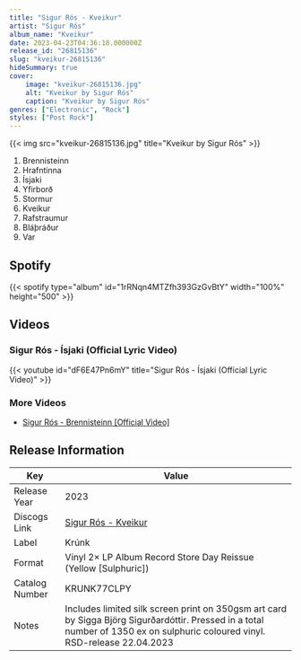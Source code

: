 ```yaml
---
title: "Sigur Rós - Kveikur"
artist: "Sigur Rós"
album_name: "Kveikur"
date: 2023-04-23T04:36:18.000000Z
release_id: "26815136"
slug: "kveikur-26815136"
hideSummary: true
cover:
    image: "kveikur-26815136.jpg"
    alt: "Kveikur by Sigur Rós"
    caption: "Kveikur by Sigur Rós"
genres: ["Electronic", "Rock"]
styles: ["Post Rock"]
---
```


{{< img src="kveikur-26815136.jpg" title="Kveikur by Sigur Rós" >}}

<!-- section break -->

1. Brennisteinn
2. Hrafntinna
3. Ísjaki
4. Yfirborð
5. Stormur
6. Kveikur
7. Rafstraumur
8. Bláþráður
9. Var

<!-- section break -->


## Spotify
{{< spotify type="album" id="1rRNqn4MTZfh393GzGvBtY" width="100%" height="500" >}}



## Videos
### Sigur Rós - Ísjaki (Official Lyric Video)
{{< youtube id="dF6E47Pn6mY" title="Sigur Rós - Ísjaki (Official Lyric Video)" >}}<br>

### More Videos

- [Sigur Rós - Brennisteinn  [Official Video]](https://www.youtube.com/watch?v=Oc6zXSdYXm8)


## Release Information
|  Key           | Value                                                |
| ---------------| ---------------------------------------------------- |
| Release Year   | 2023                                   |
| Discogs Link   | [Sigur Rós - Kveikur](https://www.discogs.com/release/26815136-Sigur-R%C3%B3s-Kveikur) |
| Label          | Krúnk |
| Format         | Vinyl 2× LP Album Record Store Day Reissue (Yellow [Sulphuric]) |
| Catalog Number | KRUNK77CLPY |
| Notes | Includes limited silk screen print on 350gsm art card by Sigga Björg Sigurðardóttir. Pressed in a total number of 1350 ex on sulphuric coloured vinyl.   RSD-release 22.04.2023 |